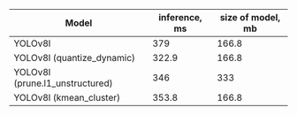 | Model  |inference, ms | size of model, mb |
|---|---|---|
| YOLOv8l | 379 | 166.8 |
| YOLOv8l (quantize_dynamic) | 322.9 | 166.8 |
| YOLOv8l (prune.l1_unstructured) | 346 | 333 |
| YOLOv8l (kmean_cluster) | 353.8 | 166.8 |